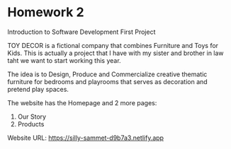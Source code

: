 # Homework 2
Introduction to Software Development First Project

TOY DECOR is a fictional company that combines Furniture and Toys for Kids. This is actually a project that I have with my sister and brother in law taht we want to start working this year.

The idea is to Design, Produce and Commercialize creative thematic furniture for bedrooms and playrooms that serves as decoration and pretend play spaces.

The website has the Homepage and 2 more pages:
 1. Our Story
 2. Products

Website URL:
https://silly-sammet-d9b7a3.netlify.app
